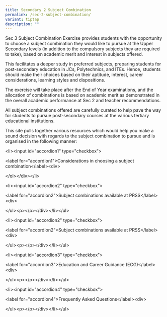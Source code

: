 ```yaml
---
title: Secondary 2 Subject Combination
permalink: /sec-2-subject-combination/
variant: tiptap
description: ""
---
```

<p>Sec 3 Subject Combination Exercise provides students with the opportunity
to choose a subject combination they would like to pursue at the Upper
Secondary levels (in addition to the compulsory subjects they are required
to take), based on academic merit and interest in subjects offered.&nbsp;</p>
<p>This facilitates a deeper study in preferred subjects, preparing students
for post-secondary education in JCs, Polytechnics, and ITEs. Hence, students
should make their choices based on their aptitude, interest, career considerations,
learning styles and dispositions.</p>
<p>The exercise will take place after the End of Year examinations, and the
allocation of combinations is based on academic merit as demonstrated in
the overall academic performance at Sec 2 and teacher recommendations.&nbsp;</p>
<p>All subject combinations offered are carefully curated to help pave the
way for students to pursue post-secondary courses at the various tertiary
educational institutions.&nbsp;</p>
<p>This site pulls together various resources which would help you make a
sound decision with regards to the subject combination to pursue and is
organised in the following manner:&nbsp;</p>
<p></p>
<p>&lt;li&gt;&lt;input id="accordion1" type="checkbox"&gt;&nbsp;</p>
<p>&lt;label for="accordion1"&gt;Considerations in choosing a subject combination&lt;/label&gt;&lt;div&gt;&nbsp;</p>
<p>&lt;/ol&gt;&lt;/div&gt;&lt;/li&gt;&nbsp;</p>
<p>&lt;li&gt;&lt;input id="accordion2" type="checkbox"&gt;&nbsp;</p>
<p>&lt;label for="accordion2"&gt;Subject combinations available at PRSS&lt;/label&gt;&lt;div&gt;&nbsp;</p>
<p>&lt;/ul&gt;&lt;p&gt;&lt;/p&gt;&lt;/div&gt;&lt;/li&gt;&lt;/ul&gt;</p>
<p>&lt;li&gt;&lt;input id="accordion2" type="checkbox"&gt;&nbsp;</p>
<p>&lt;label for="accordion2"&gt;Subject combinations available at PRSS&lt;/label&gt;&lt;div&gt;&nbsp;</p>
<p>&lt;/ul&gt;&lt;p&gt;&lt;/p&gt;&lt;/div&gt;&lt;/li&gt;&lt;/ul&gt;</p>
<p>&lt;li&gt;&lt;input id="accordion3" type="checkbox"&gt;&nbsp;</p>
<p>&lt;label for="accordion3"&gt;Education and Career Guidance (ECG)&lt;/label&gt;&lt;div&gt;&nbsp;</p>
<p>&lt;/ul&gt;&lt;p&gt;&lt;/p&gt;&lt;/div&gt;&lt;/li&gt;&lt;/ul&gt;</p>
<p>&lt;li&gt;&lt;input id="accordion4" type="checkbox"&gt;&nbsp;</p>
<p>&lt;label for="accordion4"&gt;Frequently Asked Questions&lt;/label&gt;&lt;div&gt;&nbsp;</p>
<p>&lt;/ul&gt;&lt;p&gt;&lt;/p&gt;&lt;/div&gt;&lt;/li&gt;&lt;/ul&gt;</p>
<p></p>
<p></p>